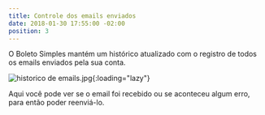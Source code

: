 ```yaml
---
title: Controle dos emails enviados
date: 2018-01-30 17:55:00 -02:00
position: 3
---
```


O Boleto Simples mantém um histórico atualizado com o registro de todos os emails enviados pela sua conta.

![historico de emails.jpg](/uploads/historico%20de%20emails.jpg){:loading="lazy"}

Aqui você pode ver se o email foi recebido ou se aconteceu algum erro, para então poder reenviá-lo.